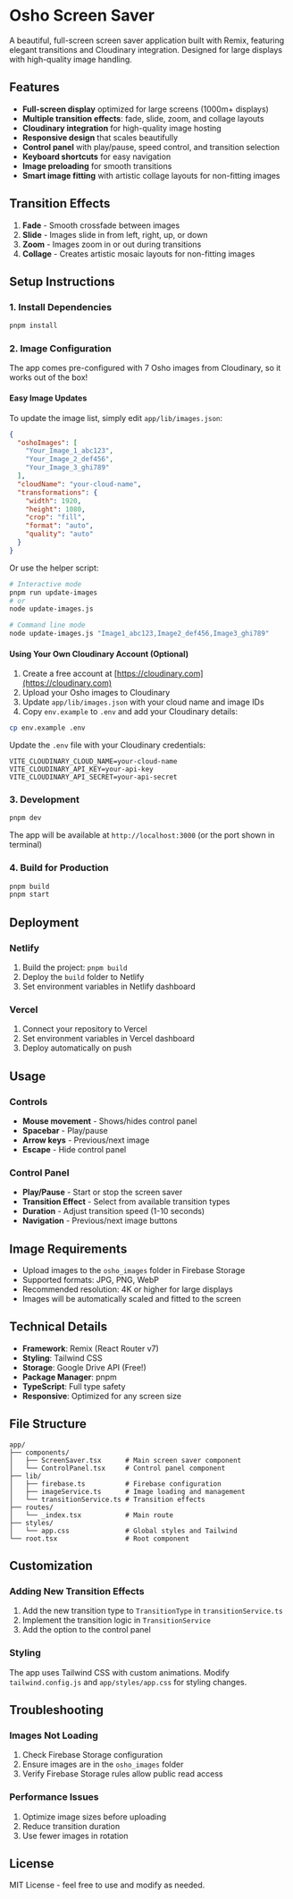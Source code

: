 # Osho Screen Saver

A beautiful, full-screen screen saver application built with Remix, featuring elegant transitions and Cloudinary integration. Designed for large displays with high-quality image handling.

## Features

- **Full-screen display** optimized for large screens (1000m+ displays)
- **Multiple transition effects**: fade, slide, zoom, and collage layouts
- **Cloudinary integration** for high-quality image hosting
- **Responsive design** that scales beautifully
- **Control panel** with play/pause, speed control, and transition selection
- **Keyboard shortcuts** for easy navigation
- **Image preloading** for smooth transitions
- **Smart image fitting** with artistic collage layouts for non-fitting images

## Transition Effects

1. **Fade** - Smooth crossfade between images
2. **Slide** - Images slide in from left, right, up, or down
3. **Zoom** - Images zoom in or out during transitions
4. **Collage** - Creates artistic mosaic layouts for non-fitting images

## Setup Instructions

### 1. Install Dependencies

```bash
pnpm install
```

### 2. Image Configuration

The app comes pre-configured with 7 Osho images from Cloudinary, so it works out of the box! 

#### Easy Image Updates

To update the image list, simply edit `app/lib/images.json`:

```json
{
  "oshoImages": [
    "Your_Image_1_abc123",
    "Your_Image_2_def456", 
    "Your_Image_3_ghi789"
  ],
  "cloudName": "your-cloud-name",
  "transformations": {
    "width": 1920,
    "height": 1080,
    "crop": "fill",
    "format": "auto",
    "quality": "auto"
  }
}
```

Or use the helper script:

```bash
# Interactive mode
pnpm run update-images
# or
node update-images.js

# Command line mode
node update-images.js "Image1_abc123,Image2_def456,Image3_ghi789"
```

#### Using Your Own Cloudinary Account (Optional)

1. Create a free account at [https://cloudinary.com](https://cloudinary.com)
2. Upload your Osho images to Cloudinary
3. Update `app/lib/images.json` with your cloud name and image IDs
4. Copy `env.example` to `.env` and add your Cloudinary details:

```bash
cp env.example .env
```

Update the `.env` file with your Cloudinary credentials:

```env
VITE_CLOUDINARY_CLOUD_NAME=your-cloud-name
VITE_CLOUDINARY_API_KEY=your-api-key
VITE_CLOUDINARY_API_SECRET=your-api-secret
```

### 3. Development

```bash
pnpm dev
```

The app will be available at `http://localhost:3000` (or the port shown in terminal)

### 4. Build for Production

```bash
pnpm build
pnpm start
```

## Deployment

### Netlify

1. Build the project: `pnpm build`
2. Deploy the `build` folder to Netlify
3. Set environment variables in Netlify dashboard

### Vercel

1. Connect your repository to Vercel
2. Set environment variables in Vercel dashboard
3. Deploy automatically on push

## Usage

### Controls

- **Mouse movement** - Shows/hides control panel
- **Spacebar** - Play/pause
- **Arrow keys** - Previous/next image
- **Escape** - Hide control panel

### Control Panel

- **Play/Pause** - Start or stop the screen saver
- **Transition Effect** - Select from available transition types
- **Duration** - Adjust transition speed (1-10 seconds)
- **Navigation** - Previous/next image buttons

## Image Requirements

- Upload images to the `osho_images` folder in Firebase Storage
- Supported formats: JPG, PNG, WebP
- Recommended resolution: 4K or higher for large displays
- Images will be automatically scaled and fitted to the screen

## Technical Details

- **Framework**: Remix (React Router v7)
- **Styling**: Tailwind CSS
- **Storage**: Google Drive API (Free!)
- **Package Manager**: pnpm
- **TypeScript**: Full type safety
- **Responsive**: Optimized for any screen size

## File Structure

```
app/
├── components/
│   ├── ScreenSaver.tsx      # Main screen saver component
│   └── ControlPanel.tsx     # Control panel component
├── lib/
│   ├── firebase.ts          # Firebase configuration
│   ├── imageService.ts      # Image loading and management
│   └── transitionService.ts # Transition effects
├── routes/
│   └── _index.tsx           # Main route
├── styles/
│   └── app.css              # Global styles and Tailwind
└── root.tsx                 # Root component
```

## Customization

### Adding New Transition Effects

1. Add the new transition type to `TransitionType` in `transitionService.ts`
2. Implement the transition logic in `TransitionService`
3. Add the option to the control panel

### Styling

The app uses Tailwind CSS with custom animations. Modify `tailwind.config.js` and `app/styles/app.css` for styling changes.

## Troubleshooting

### Images Not Loading

1. Check Firebase Storage configuration
2. Ensure images are in the `osho_images` folder
3. Verify Firebase Storage rules allow public read access

### Performance Issues

1. Optimize image sizes before uploading
2. Reduce transition duration
3. Use fewer images in rotation

## License

MIT License - feel free to use and modify as needed.
